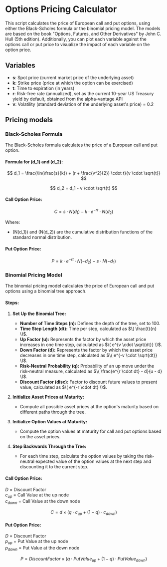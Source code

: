 # Options Pricing Calculator

This script calculates the price of European call and put options, using either the Black-Scholes formula or the binomial pricing model.
The models are based on the book "Options, Futures, and Other Derivatives" by John C. Hull (5th edition).
Additionally, you can plot each variable against the options call or put price to visualize the impact of each variable on the option price.

## Variables

- **s**: Spot price (current market price of the underlying asset)
- **k**: Strike price (price at which the option can be exercised)
- **t**: Time to expiration (in years)
- **r**: Risk-free rate (annualized), set as the current 10-year US Treasury yield by default, obtained from the alpha-vantage API
- **v**: Volatility (standard deviation of the underlying asset's price) = 0.2

## Pricing models

### Black-Scholes Formula

The Black-Scholes formula calculates the price of a European call and put option.

#### Formula for \(d_1\) and \(d_2\):

$$
d_1 = \frac{\ln(\frac{s}{k}) + (r + \frac{v^2}{2}) \cdot t}{v \cdot \sqrt{t}}
$$

$$
d_2 = d_1 - v \cdot \sqrt{t}
$$

#### Call Option Price:

$$
C = s \cdot N(d_1) - k \cdot e^{-rt} \cdot N(d_2)
$$

Where:

- \(N(d_1)\) and \(N(d_2)\) are the cumulative distribution functions of the standard normal distribution.

#### Put Option Price:

$$
P = k \cdot e^{-rt} \cdot N(-d_2) - s \cdot N(-d_1)
$$

### Binomial Pricing Model

The binomial pricing model calculates the price of European call and put options using a binomial tree approach.

#### Steps:

1. **Set Up the Binomial Tree:**
    - **Number of Time Steps (n):** Defines the depth of the tree, set to 100.
    - **Time Step Length (dt):** Time per step, calculated as $\( \frac{t}{n} \)$.
    - **Up Factor (u):** Represents the factor by which the asset price increases in one time step, calculated as $\( e^{v \cdot \sqrt{dt}} \)$.
    - **Down Factor (d):** Represents the factor by which the asset price decreases in one time step, calculated as $\( e^{-v \cdot \sqrt{dt}} \)$.
    - **Risk-Neutral Probability (q):** Probability of an up move under the risk-neutral measure, calculated as $\( \frac{e^{r \cdot dt} - d}{u - d} \)$.
    - **Discount Factor (disc):** Factor to discount future values to present value, calculated as $\( e^{-r \cdot dt} \)$.

2. **Initialize Asset Prices at Maturity:**
    - Compute all possible asset prices at the option's maturity based on different paths through the tree.

3. **Initialize Option Values at Maturity:**
    - Compute the option values at maturity for call and put options based on the asset prices.

4. **Step Backwards Through the Tree:**
    - For each time step, calculate the option values by taking the risk-neutral expected value of the option values at the next step and discounting it to the current step.

#### Call Option Price:
$D$ = Discount Factor <br>
$c_{up}$ = Call Value at the up node <br>
$c_{down}$ = Call Value at the down node

$$
C = d \times ( q \cdot c_{up} + (1 - q) \cdot c_{down})
$$

#### Put Option Price:

$D$ = Discount Factor <br/>
$p_{up}$ = Put Value at the up node <br/>
$p_{down}$ = Put Value at the down node

$$
P = Discount Factor \times ( q \cdot Put Value_{up} + (1 - q) \cdot Put Value_{down})
$$